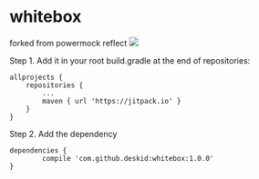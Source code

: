 # whitebox
forked from powermock reflect
[![](https://jitpack.io/v/deskid/whitebox.svg)](https://jitpack.io/#deskid/whitebox)

Step 1. Add it in your root build.gradle at the end of repositories:

	allprojects {
		repositories {
			...
			maven { url 'https://jitpack.io' }
		}
	}
  
Step 2. Add the dependency

	dependencies {
	        compile 'com.github.deskid:whitebox:1.0.0'
	}
